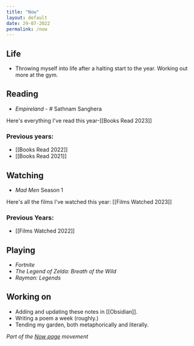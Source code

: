 ```yaml
---
title: "Now"
layout: default
date: 29-07-2022
permalink: /now
---
```


## Life

- Throwing myself into life after a halting start to the year. Working out more at the gym. 

## Reading

- *Empireland* - # Sathnam Sanghera

Here's everything I've read this year-[[Books Read 2023]]

### Previous years:

- [[Books Read 2022]]  
- [[Books Read 2021]] 

## Watching

- *Mad Men* Season 1

Here's all the films I've watched this year: [[Films Watched 2023]]

### Previous Years:

- [[Films Watched 2022]]

## Playing

-  *Fortnite*
-  *The Legend of Zelda: Breath of the Wild*
-  *Rayman: Legends*

## Working on

-   Adding and updating these notes in [[Obsidian]].
-   Writing a poem a week (roughly.)
-   Tending my garden, both metaphorically and literally. 

*Part of the <a href="https://nownownow.com/about" >Now page</a> movement*
